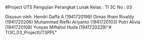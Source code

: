 #Project UTS Pengujian Perangkat Lunak
Kelas : TI 3C
No    : 03

Disusun oleh:
Hendri Daffa A (1941720199)
Dimas Ilham Rivaldy (1941720206)
Muhammad Riefki Ariyanto (1941720103)
Putri Alivia (1941720108)
Yusyas Miftahul Huda (1941720229)"# TI3C_03_ProjectUTSPPL" 
